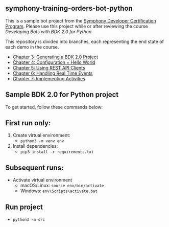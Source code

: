 ## symphony-training-orders-bot-python

This is a sample bot project from the [Symphony Developer Certification Program](https://learn.symphony.com).  Please use this project while or after reviewing the course *Developing Bots with BDK 2.0 for Python*

This repository is divided into branches, each representing the end state of each demo in the course.
* [Chapter 3: Generating a BDK 2.0 Project](https://github.com/SymphonyPlatformSolutions/symphony-training-orders-bot-python/tree/chapter-3)
* [Chapter 4: Configuration + Hello World](https://github.com/SymphonyPlatformSolutions/symphony-training-orders-bot-python/tree/chapter-4)
* [Chapter 5: Using REST API Clients](https://github.com/SymphonyPlatformSolutions/symphony-training-orders-bot-python/tree/chapter-5)
* [Chapter 6: Handling Real Time Events](https://github.com/SymphonyPlatformSolutions/symphony-training-orders-bot-python/tree/chapter-6)
* [Chapter 7: Implementing Activities](https://github.com/SymphonyPlatformSolutions/symphony-training-orders-bot-python/tree/chapter-7)

## Sample BDK 2.0 for Python project
To get started, follow these commands below:

## First run only:
1. Create virtual environment:
    - `python3 -m venv env`
2. Install dependencies:
    - `pip3 install -r requirements.txt`

## Subsequent runs:
- Activate virtual environment
    - macOS/Linux: `source env/bin/activate`
    - Windows: `env\Scripts\activate.bat`

## Run project
- `python3 -m src`
